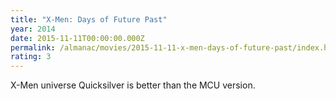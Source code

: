 ```yaml
---
title: "X-Men: Days of Future Past"
year: 2014
date: 2015-11-11T00:00:00.000Z
permalink: /almanac/movies/2015-11-11-x-men-days-of-future-past/index.html
rating: 3
---
```


X-Men universe Quicksilver is better than the MCU version.

